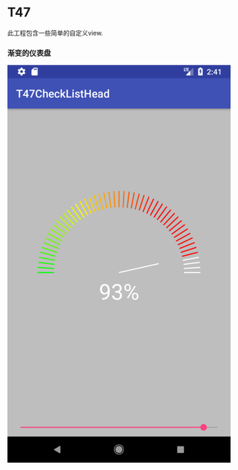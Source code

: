 # T47

此工程包含一些简单的自定义view.


### 渐变的仪表盘

![](https://github.com/anonymity12/T47/blob/master/img/Screenshot_1518144100.png)
